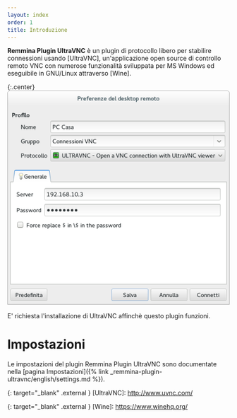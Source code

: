 ```yaml
---
layout: index
order: 1
title: Introduzione
---
```

**Remmina Plugin UltraVNC** è un plugin di protocollo libero per stabilire
connessioni usando [UltraVNC], un'applicazione open source di controllo remoto
VNC con numerose funzionalità sviluppata per MS Windows ed eseguibile in
GNU/Linux attraverso [Wine].

{:.center}
![Impostazioni generali](/resources/remmina-plugin-ultravnc/archive/latest/italian/general.png)

E' richiesta l'installazione di UltraVNC affinchè questo plugin funzioni.

# Impostazioni

Le impostazioni del plugin Remmina Plugin UltraVNC sono documentate nella
[pagina Impostazioni]({% link _remmina-plugin-ultravnc/english/settings.md %}).

{: target="_blank" .external }
[UltraVNC]: http://www.uvnc.com/

{: target="_blank" .external }
[Wine]: https://www.winehq.org/
